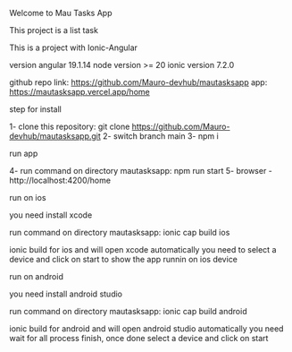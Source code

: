 Welcome to Mau Tasks App

This project is a list task

This is a project with Ionic-Angular

version angular 19.1.14
node version >= 20
ionic version 7.2.0

github repo link: https://github.com/Mauro-devhub/mautasksapp
app: https://mautasksapp.vercel.app/home

step for install

1- clone this repository: git clone https://github.com/Mauro-devhub/mautasksapp.git
2- switch branch main
3- npm i

run app

4- run command on directory mautasksapp: npm run start
5- browser - http://localhost:4200/home

run on ios

you need install xcode

run command on directory mautasksapp: ionic cap build ios

ionic build for ios and will open xcode automatically you need to select a device and click on start to show the app runnin on ios device

run on android

you need install android studio

run command on directory mautasksapp: ionic cap build android

ionic build for android and will open android studio automatically you need wait for all process finish, once done select a device and click on start
